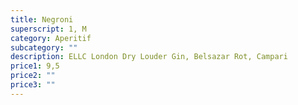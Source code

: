 ```yaml
---
title: Negroni
superscript: 1, M
category: Aperitif
subcategory: ""
description: ELLC London Dry Louder Gin, Belsazar Rot, Campari
price1: 9,5
price2: ""
price3: ""
---
```

